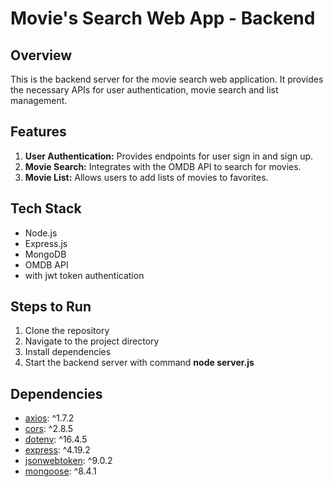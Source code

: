 # Movie's Search Web App - Backend

## Overview

This is the backend server for the movie search web application. It provides the necessary APIs for user authentication, movie search and list management.

## Features

1. **User Authentication:** Provides endpoints for user sign in and sign up.
2. **Movie Search:** Integrates with the OMDB API to search for movies.
3. **Movie List:** Allows users to add lists of movies to favorites.

## Tech Stack

- Node.js
- Express.js
- MongoDB 
- OMDB API
- with jwt token authentication

## Steps to Run

1. Clone the repository
2. Navigate to the project directory<br>
3. Install dependencies<br>
4. Start the backend server with command **node server.js**<br>

## Dependencies

- [axios](https://www.npmjs.com/package/axios): ^1.7.2
- [cors](https://www.npmjs.com/package/cors): ^2.8.5
- [dotenv](https://www.npmjs.com/package/dotenv): ^16.4.5
- [express](https://www.npmjs.com/package/express): ^4.19.2
- [jsonwebtoken](https://www.npmjs.com/package/jsonwebtoken): ^9.0.2
- [mongoose](https://www.npmjs.com/package/mongoose): ^8.4.1
